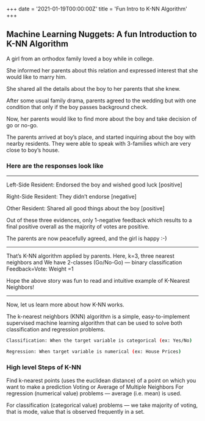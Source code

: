 +++
date = '2021-01-19T00:00:00Z'
title = 'Fun Intro to K-NN Algorithm'
+++

## Machine Learning Nuggets: A fun Introduction to K-NN Algorithm

A girl from an orthodox family loved a boy while in college.

She informed her parents about this relation and expressed interest that she would like to marry him.

She shared all the details about the boy to her parents that she knew.

After some usual family drama, parents agreed to the wedding but with one condition that only if the boy passes background check.

Now, her parents would like to find more about the boy and take decision of go or no-go.

The parents arrived at boy’s place, and started inquiring about the boy with nearby residents.
They were able to speak with 3-families which are very close to boy’s house.

### Here are the responses look like

---
Left-Side Resident: Endorsed the boy and wished good luck [positive]

Right-Side Resident: They didn’t endorse [negative]

Other Resident: Shared all good things about the boy [positive]

Out of these three evidences, only 1-negative feedback which results to a final positive overall as the majority of votes are positive.

The parents are now peacefully agreed, and the girl is happy :-)

---
That’s K-NN algorithm applied by parents.
Here, k=3, three nearest neighbors and
We have 2-classes (Go/No-Go) — binary classification
Feedback=Vote: Weight =1

Hope the above story was fun to read and intuitive example of K-Nearest Neighbors!

---
Now, let us learn more about how K-NN works.

The k-nearest neighbors (KNN) algorithm is a simple, easy-to-implement supervised machine learning algorithm that can be used to solve both classification and regression problems.

```bash
Classification: When the target variable is categorical (ex: Yes/No)

Regression: When target variable is numerical (ex: House Prices)
```

### High level Steps of K-NN

Find k-nearest points (uses the euclidean distance) of a point on which you want to make a prediction
Voting or Average of Multiple Neighbors
For regression (numerical value) problems — average (i.e. mean) is used.

For classification (categorical value) problems — we take majority of voting, that is mode, value that is observed frequently in a set.

